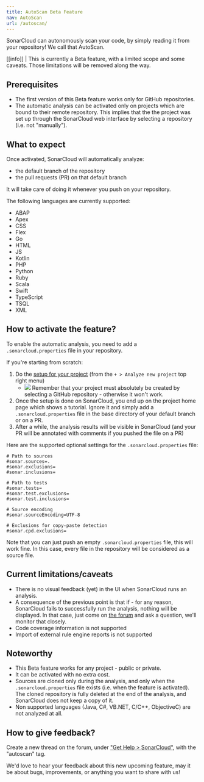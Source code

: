 ```yaml
---
title: AutoScan Beta Feature
nav: AutoScan
url: /autoscan/
---
```


SonarCloud can autonomously scan your code, by simply reading it from your repository! We call that AutoScan.

[[info]]
| This is currently a Beta feature, with a limited scope and some caveats. Those limitations will be removed along the way.


## Prerequisites

* The first version of this Beta feature works only for GitHub repositories. 
* The automatic analysis can be activated only on projects which are bound to their remote repository. This implies that the the project was set up through the SonarCloud web interface by selecting a repository (i.e. not "manually").

## What to expect

Once activated, SonarCloud will automatically analyze: 
* the default branch of the repository
* the pull requests (PR) on that default branch

It will take care of doing it whenever you push on your repository.

The following languages are currently supported: 
* ABAP
* Apex
* CSS
* Flex
* Go
* HTML
* JS
* Kotlin
* PHP
* Python
* Ruby
* Scala
* Swift
* TypeScript
* TSQL
* XML

## How to activate the feature?

To enable the automatic analysis, you need to add a `.sonarcloud.properties` file in your repository.

If you're starting from scratch:

1. Do the [setup for your project](/#sonarcloud#/projects/create) (from the `+ > Analyze new project` top right menu)
    * ![](/images/exclamation.svg) Remember that your project must absolutely be created by selecting a GitHub repository - otherwise it won't work.
1. Once the setup is done on SonarCloud, you end up on the project home page which shows a tutorial. Ignore it and simply add a `.sonarcloud.properties` file in the base directory of your default branch or on a PR. 
1. After a while, the analysis results will be visible in SonarCloud (and your PR will be annotated with comments if you pushed the file on a PR)

Here are the supported optional settings for the `.sonarcloud.properties` file:
```
# Path to sources
#sonar.sources=.
#sonar.exclusions=
#sonar.inclusions=

# Path to tests
#sonar.tests=
#sonar.test.exclusions=
#sonar.test.inclusions=

# Source encoding
#sonar.sourceEncoding=UTF-8

# Exclusions for copy-paste detection
#sonar.cpd.exclusions=
```

Note that you can just push an empty `.sonarcloud.properties` file, this will work fine. In this case, every file in the repository will be considered as a source file.

## Current limitations/caveats

* There is no visual feedback (yet) in the UI when SonarCloud runs an analysis.
* A consequence of the previous point is that if - for any reason, SonarCloud fails to successfully run the analysis, nothing will be displayed. In that case, just come on [the forum](https://community.sonarsource.com/tags/c/help/sc/autoscan) and ask a question, we'll monitor that closely.
* Code coverage information is not supported
* Import of external rule engine reports is not supported

## Noteworthy

* This Beta feature works for any project - public or private.
* It can be activated with no extra cost.
* Sources are cloned only during the analysis, and only when the `.sonarcloud.properties` file exists (i.e. when the feature is activated). The cloned repository is fully deleted at the end of the analysis, and SonarCloud does not keep a copy of it.
* Non supported languages (Java, C#, VB.NET, C/C++, ObjectiveC) are not analyzed at all.

## How to give feedback?

Create a new thread on the forum, under ["Get Help > SonarCloud"](https://community.sonarsource.com/tags/c/help/sc/autoscan), with the "autoscan" tag.

We'd love to hear your feedback about this new upcoming feature, may it be about bugs, improvements, or anything you want to share with us!
